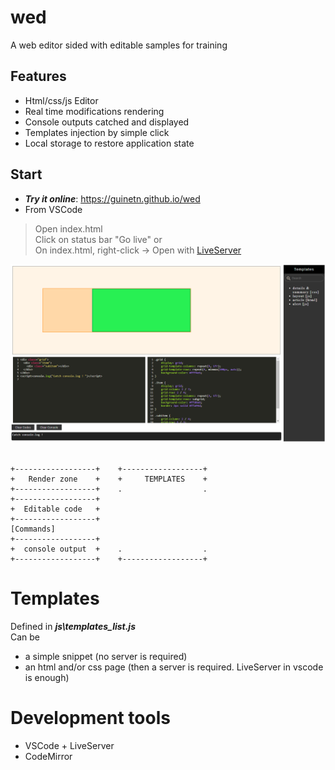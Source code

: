 # wed
A web editor sided with editable samples for training

## Features
* Html/css/js Editor   
* Real time modifications rendering
* Console outputs catched and displayed
* Templates injection by simple click      
* Local storage to restore application state 

## Start

- ***Try it online***: https://guinetn.github.io/wed  
- From VSCode  
> Open index.html  
> Click on status bar "Go live" or  
> On index.html, right-click → Open with [LiveServer](https://marketplace.visualstudio.com/items?itemName=ritwickdey.LiveServer)  



![Wed screenshoot](wed.png)

<pre> <code>
+------------------+    +------------------+  
+   Render zone    +    +     TEMPLATES    +  
+------------------+    .                  .  
+------------------+  
+  Editable code   +  
+------------------+  
[Commands]    
+------------------+  
+  console output  +    .                  .  
+------------------+    +------------------+  
</code></pre>

# Templates

Defined in ***js\templates_list.js***  
Can be  
* a simple snippet (no server is required)
* an html and/or css page (then a server is required. LiveServer in vscode is enough)

# Development tools

* VSCode + LiveServer
* CodeMirror